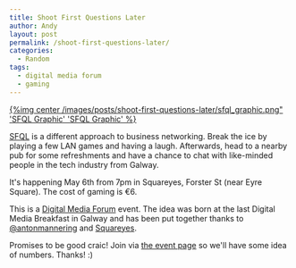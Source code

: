 ```yaml
---
title: Shoot First Questions Later
author: Andy
layout: post
permalink: /shoot-first-questions-later/
categories:
  - Random
tags:
  - digital media forum
  - gaming
---
```

<a href="http://www.digitalmediaforum.net/event_profile.php?id=292">{%img center /images/posts/shoot-first-questions-later/sfql_graphic.png" 'SFQL Graphic' 'SFQL Graphic' %} </a>

[SFQL][1] is a different approach to business networking. Break the ice by playing a few LAN games and having a laugh. Afterwards, head to a nearby pub for some refreshments and have a chance to chat with like-minded people in the tech industry from Galway.

It's happening May 6th from 7pm in Squareyes, Forster St (near Eyre Square). The cost of gaming is &euro;6.

This is a [Digital Media Forum][2] event. The idea was born at the last Digital Media Breakfast in Galway and has been put together thanks to [@antonmannering][3] and [Squareyes][4].

Promises to be good craic! Join via [the event page][1] so we'll have some idea of numbers. Thanks! :)

 [1]: http://www.digitalmediaforum.net/event_profile.php?id=292
 [2]: http://www.digitalmediaforum.net/about.php
 [3]: http://twitter.com/antonmannering/
 [4]: http://www.squareyes.com/
